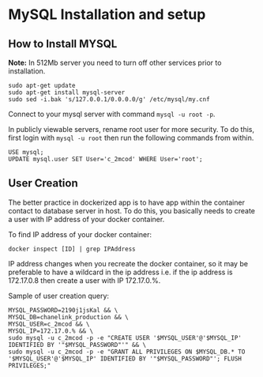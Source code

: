 # MySQL Installation and setup


## How to Install MYSQL

**Note:** In 512Mb server you need to turn off other services prior to installation.
```
sudo apt-get update
sudo apt-get install mysql-server
sudo sed -i.bak 's/127.0.0.1/0.0.0.0/g' /etc/mysql/my.cnf
```

Connect to your mysql server with command `mysql -u root -p`.

In publicly viewable servers, rename root user for more security. To do this, first login with `mysql -u root` then run the following commands from within.

```
USE mysql;
UPDATE mysql.user SET User='c_2mcod' WHERE User='root';
```

## User Creation

The better practice in dockerized app is to have app within the container contact to database server in host. To do this, you basically needs to create a user with IP address of your docker container.

To find IP address of your docker container:

```
docker inspect [ID] | grep IPAddress
```

IP address changes when you recreate the docker container, so it may be preferable to have a wildcard in the ip address i.e. if the
ip address is 172.17.0.8 then create a user with IP 172.17.0.%.

Sample of user creation query:

```
MYSQL_PASSWORD=2190j1jsKal && \
MYSQL_DB=chanelink_production && \
MYSQL_USER=c_2mcod && \
MYSQL_IP=172.17.0.% && \
sudo mysql -u c_2mcod -p -e "CREATE USER '$MYSQL_USER'@'$MYSQL_IP' IDENTIFIED BY '"$MYSQL_PASSWORD"'" && \
sudo mysql -u c_2mcod -p -e "GRANT ALL PRIVILEGES ON $MYSQL_DB.* TO '$MYSQL_USER'@'$MYSQL_IP' IDENTIFIED BY '"$MYSQL_PASSWORD"'; FLUSH PRIVILEGES;"
```